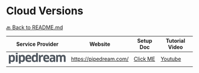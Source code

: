 # Cloud Versions

[🔙 Back to README.md](/README.md)

| Service Provider | Website | Setup Doc | Tutorial Video |
| ---------------| -------------- | -------------- | -------------- |
| ![img](imgs/icon-pipedream.svg) | https://pipedream.com/ | [Click ME](pipedream/pipedream.md) | [Youtube](https://youtu.be/kTEcJhz0M98) |
